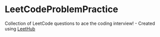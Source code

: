 # LeetCodeProblemPractice
Collection of LeetCode questions to ace the coding interview! - Created using [LeetHub](https://github.com/QasimWani/LeetHub)
